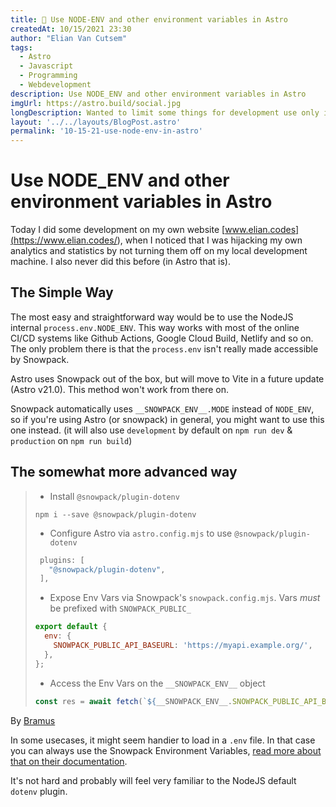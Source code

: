```yaml
---
title: 🔧 Use NODE-ENV and other environment variables in Astro
createdAt: 10/15/2021 23:30
author: "Elian Van Cutsem"
tags:
  - Astro
  - Javascript
  - Programming
  - Webdevelopment
description: Use NODE_ENV and other environment variables in Astro
imgUrl: https://astro.build/social.jpg
longDescription: Wanted to limit some things for development use only in Astro and don't know how? Here's a simple guide on how to use environment variables in Astro.
layout: '../../layouts/BlogPost.astro'
permalink: '10-15-21-use-node-env-in-astro'
---
```


# Use NODE_ENV and other environment variables in Astro

Today I did some development on my own website [www.elian.codes](<https://www.elian.codes/>), when I noticed that I was hijacking my own analytics and statistics by not turning them off on my local development machine. I also never did this before (in Astro that is).

## The Simple Way

The most easy and straightforward way would be to use the NodeJS internal `process.env.NODE_ENV`. This way works with most of the online CI/CD systems like Github Actions, Google Cloud Build, Netlify and so on. The only problem there is that the `process.env` isn't really made accessible by Snowpack.

Astro uses Snowpack out of the box, but will move to Vite in a future update (Astro v21.0). This method won't work from there on.

Snowpack automatically uses `__SNOWPACK_ENV__.MODE` instead of `NODE_ENV`, so if you're using Astro (or snowpack) in general, you might want to use this one instead. (it will also use `development` by default on `npm run dev` & `production` on `npm run build`)

## The somewhat more advanced way

> - Install `@snowpack/plugin-dotenv`
>
>  ```
>  npm i --save @snowpack/plugin-dotenv
>  ```
>
> - Configure Astro via `astro.config.mjs` to use `@snowpack/plugin-dotenv`
>
> ```js
>  plugins: [
>    "@snowpack/plugin-dotenv",
>  ],
>  ```
>
> - Expose Env Vars via Snowpack's `snowpack.config.mjs`. Vars *must* be prefixed with `SNOWPACK_PUBLIC_`
>
>  ```js
>  export default {
>    env: {
>      SNOWPACK_PUBLIC_API_BASEURL: 'https://myapi.example.org/',
>    },
>  };
>  ```
>
> - Access the Env Vars on the `__SNOWPACK_ENV__` object
>
>  ```js
>  const res = await fetch(`${__SNOWPACK_ENV__.SNOWPACK_PUBLIC_API_BASEURL}/events`);
>  ```

By [Bramus](<https://gist.github.com/bramus/093dadabcac610c58a3e133b64f97417>)

In some usecases, it might seem handier to load in a `.env` file. In that case you can always use the Snowpack Environment Variables, [read more about that on their documentation](<https://www.snowpack.dev/reference/environment-variables>).

It's not hard and probably will feel very familiar to the NodeJS default `dotenv` plugin.
